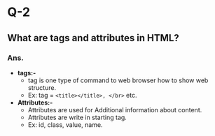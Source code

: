 # Q-2

## What are tags and attributes in HTML?

### Ans.

- **tags:-**
  - tag is one type of command to web browser how to show web structure.
  - Ex: tag = ```<title></title>, </br>``` etc.
    <br>
- **Attributes:-**
  - Attributes are used for Additional information about content.
  - Attributes are write in starting tag.
  - Ex: id, class, value, name.
